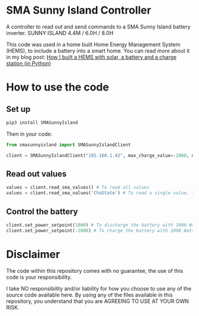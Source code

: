 # SMA Sunny Island Controller
A controller to read out and send commands to a SMA Sunny Island battery inverter. SUNNY ISLAND 4.4M / 6.0H / 8.0H 

This code was used in a home built Home Energy Management System (HEMS), to include a battery into a smart home. You can read more about it in my blog post: [How I built a HEMS with solar, a battery and a charge station (in Python)](https://medium.com/@harmvandenbrink/how-i-built-a-hems-with-solar-a-battery-and-a-charge-station-in-python-d5b51e60fd1c?source=friends_link&sk=f5e9302a02ea29065c3f677ecf1b8ed8)

# How to use the code
## Set up
```bash
pip3 install SMASunnyIsland
```
Then in your code:
```python
from smasunnyisland import SMASunnyIslandClient

client = SMASunnyIslandClient("192.168.1.42", max_charge_value=-2000, max_discharge_value=2000)
```
## Read out values

```python
values = client.read_sma_values() # To read all values
values = client.read_sma_values('ChaState') # To read a single value, in this case the State of Charge (SoC)
```

## Control the battery

```python
client.set_power_setpoint(1000) # To discharge the battery with 1000 Watt (1 kW)
client.set_power_setpoint(-2000) # To charge the battery with 2000 Watt (2 kW)
```

# Disclaimer

The code within this repository comes with no guarantee, the use of this code is your responsibility.

I take NO responsibility and/or liability for how you choose to use any of the source code available here. By using any of the files available in this repository, you understand that you are AGREEING TO USE AT YOUR OWN RISK.
